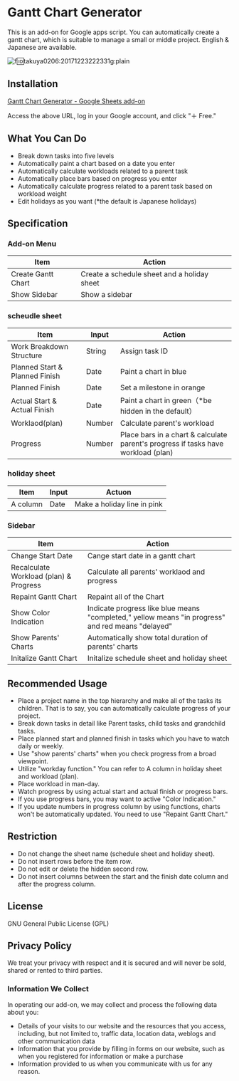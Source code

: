# Gantt Chart Generator
This is an add-on for Google apps script. You can automatically create a gantt chart, which is suitable to manage a small or middle project. English & Japanese are available.



![f:id:takuya0206:20171223222331g:plain](https://cdn-ak.f.st-hatena.com/images/fotolife/t/takuya0206/20171223/20171223222331.gif)


## Installation

[Gantt Chart Generator - Google Sheets add-on](https://chrome.google.com/webstore/detail/gantt-chart-generator/bnaicalmdphddkedcgchnfbjohmhdgni?utm_source=permalink)

Access the above URL, log in your Google account, and click "＋ Free."


## What You Can Do

* Break down tasks into five levels
* Automatically paint a chart based on a date you enter
* Automatically calculate workloads related to a parent task
* Automatically place bars based on progress you enter
* Automatically calculate progress related to a parent task based on workload weight
* Edit holidays as you want (*the default is Japanese holidays)


## Specification

### Add-on Menu

Item         | Action                     
---------- | -------------------------
Create Gantt Chart | Create a schedule sheet and a holiday sheet
Show Sidebar   | Show a sidebar                 

### scheudle sheet

Item           | Input  | Action                                    
------------ | --- | ----------------------------------------
Work Breakdown Structure    | String | Assign task ID                                   
Planned Start & Planned Finish | Date  | Paint a chart in blue                           
Planned Finish         | Date  | Set a milestone in orange                        
Actual Start & Actual Finish | Date  | Paint a chart in green（*be hidden in the default）                
Worklaod(plan)        | Number  | Calculate parent's workload                               
Progress           | Number  | Place bars in a chart & calculate parent's progress if tasks have workload (plan)  


### holiday sheet

Item | Input | Actuon               
-- | -- | -------------------
A column | Date | Make a holiday line in pink

### Sidebar

Item           | Action                      
------------ | --------------------------
Change Start Date       | Cange start date in a gantt chart          
Recalculate Workload (plan) & Progress | Calculate all parents' worklaod and progress             
Repaint Gantt Chart | Repaint all of the Chart         
Show Color Indication      | Indicate progress like blue means "completed," yellow means "in progress" and red means "delayed"
Show Parents' Charts      | Automatically show total duration of parents' charts
Initalize Gantt Chart          | Initalize schedule sheet and holiday sheet

## Recommended Usage

* Place a project name in the top hierarchy and make all of the tasks its children. That is to say, you can automatically calculate progress of your project.
* Break down tasks in detail like Parent tasks, child tasks and grandchild tasks.
* Place planned start and planned finish in tasks which you have to watch daily or weekly.
* Use "show parents' charts" when you check progress from a broad viewpoint.
* Utilize "workday function." You can refer to A column in holiday sheet and workload (plan).
* Place workload in man-day.
* Watch progress by using actual start and actual finish or progress bars.
* If you use progress bars, you may want to active "Color Indication."
* If you update numbers in progress column by using functions, charts won't be automatically updated. You need to use "Repaint Gantt Chart."

## Restriction

* Do not change the sheet name (schedule sheet and holiday sheet).
* Do not insert rows before the item row.
* Do not edit or delete the hidden second row.
* Do not insert columns between the start and the finish date column and after the progress column.

## License
GNU General Public License (GPL)

## Privacy Policy
We treat your privacy with respect and it is secured and will never be sold, shared or rented to third parties.

### Information We Collect
In operating our add-on, we may collect and process the following data about you:

* Details of your visits to our website and the resources that you access, including, but not limited to, traffic data, location data, weblogs and other communication data
* Information that you provide by filling in forms on our website, such as when you registered for information or make a purchase
* Information provided to us when you communicate with us for any reason.

